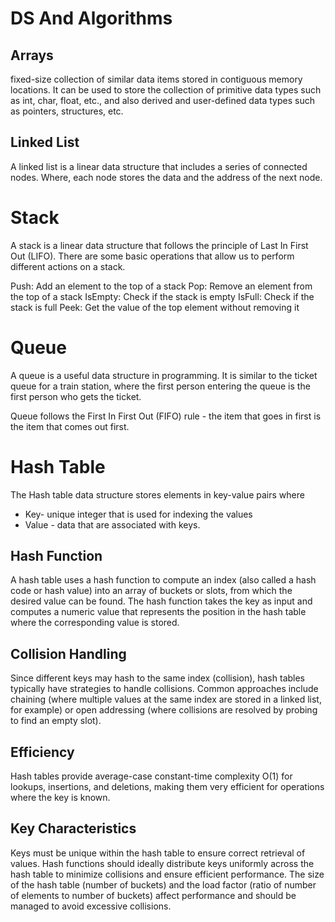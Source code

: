 # DS And Algorithms
## Arrays
fixed-size collection of similar data items stored in contiguous memory locations. It can be used to store the collection of primitive data types such as int, char, float, etc., and also derived and user-defined data types such as pointers, structures, etc.
## Linked List 
A linked list is a linear data structure that includes a series of connected nodes. Where, each node stores the data and the address of the next node.
# Stack
A stack is a linear data structure that follows the principle of Last In First Out (LIFO). There are some basic operations that allow us to perform different actions on a stack.

Push: Add an element to the top of a stack
Pop: Remove an element from the top of a stack
IsEmpty: Check if the stack is empty
IsFull: Check if the stack is full
Peek: Get the value of the top element without removing it

# Queue
A queue is a useful data structure in programming. It is similar to the ticket queue for a train station, where the first person entering the queue is the first person who gets the ticket.

Queue follows the First In First Out (FIFO) rule - the item that goes in first is the item that comes out first.

# Hash Table
The Hash table data structure stores elements in key-value pairs where
- Key- unique integer that is used for indexing the values
- Value - data that are associated with keys.

## Hash Function
A hash table uses a hash function to compute an index (also called a hash code or hash value) into an array of buckets or slots, from which the desired value can be found. The hash function takes the key as input and computes a numeric value that represents the position in the hash table where the corresponding value is stored.

## Collision Handling
 Since different keys may hash to the same index (collision), hash tables typically have strategies to handle collisions. Common approaches include chaining (where multiple values at the same index are stored in a linked list, for example) or open addressing (where collisions are resolved by probing to find an empty slot).

## Efficiency 
Hash tables provide average-case constant-time complexity O(1) for lookups, insertions, and deletions, making them very efficient for operations where the key is known.


## Key Characteristics
Keys must be unique within the hash table to ensure correct retrieval of values.
Hash functions should ideally distribute keys uniformly across the hash table to minimize collisions and ensure efficient performance.
The size of the hash table (number of buckets) and the load factor (ratio of number of elements to number of buckets) affect performance and should be managed to avoid excessive collisions.